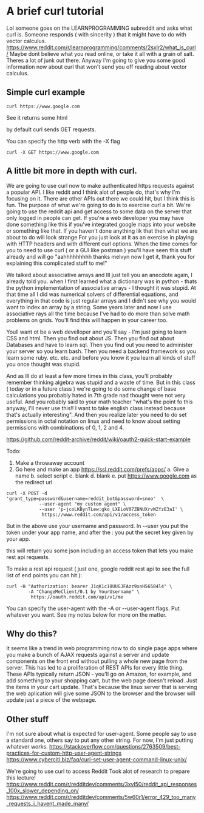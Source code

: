 # A brief curl tutorial

Lol someone goes on the LEARNPROGRAMMING subreddit and asks what curl is. Someone responds ( with sincerity ) that it might have to do
with vector calculus.
https://www.reddit.com/r/learnprogramming/comments/2sxlr2/what_is_curl/
Maybe dont believe what you read online, or take it all with a grain of salt. Theres a lot of junk out there.
Anyway I'm going to give you some good information now about curl that won't send you off reading about vector calculus.


## Simple curl example

```
curl https://www.google.com
```

See it returns some html

by default curl sends GET requests.

You can specify the http verb with the -X flag

```
curl -X GET https://www.google.com
```

## A little bit more in depth with curl.

We are going to use curl now to make authenticated https requests against a popular API. I like reddit and I think 
alot of people do, that's why I'm focusing on it. There are other APIs out there we could hit, but I think this is fun.
The purpose of what we're going to do is to exercise curl a bit. We're going to use the reddit api and get access to some data
on the server that only logged in people can get. If you're a web developer you may have done something like this if you've
integrated google maps into your website or something like that. If you haven't done anything lik that then what we are about to do will look strange
For you just look at it as an exercise in playing with HTTP headers and with different curl options. When the time comes
for you to need to use curl ( or a GUI like postman ) you'll have seen this stuff already and will go "aahhhhhhhhh thanks melvyn now I get it, 
thank you for explaining this complicated stuff to me!"

We talked about associative arrays and Ill just tell you an anecdote again, I already told you. when I first learned what  a dictionary was in python - thats
the python implementation of associative arrays - I thought it was stupid. At that time all I did was numerical solvers of differential equations, and everything
in that code is just regular arrays and I didn't see why you would want to index an array by a string. Some years later and now I use associative rays all the time
because I've had to do more than solve math problems on grids. You'll find this will happen in your career too. 

Youll want ot be a web develloper and you'll say - I'm just going to learn CSS and html. Then you find out about JS. Then you find out about Databases and have to learn sql. 
Then you find out you need to administer your server so you learn bash. Then you need a backend framework so you learn some ruby. etc. etc. and before you know it you learn all
kinds of stuff you once thought was stupid.

And as Ill do at least a few more times in this class, you'll probably remember thinking algebra was stupid and a waste of time. But in this class ( today or in a future class )
we're going to do some change of base calculations you probably hated in 7th grade nad thought were not very useful. And you robably said to your math teacher 
"what's the point fo this anyway, I'll never use this!! I want to take english class instead because that's actually interesting". And then you realize later you need to do set permissions in octal notation on linux and need to know about setting permissions with combinations of 0, 1, 2 and 4. </rant>

https://github.com/reddit-archive/reddit/wiki/oauth2-quick-start-example

Todo:
1. Make a throwaway account
2. Go here and make an app https://ssl.reddit.com/prefs/apps/
    a. Give a name
    b. select script
    c. blank
    d. blank
    e. put https://www.google.com as the redirect url

```
curl -X POST -d 'grant_type=password&username=reddit_bot&password=snoo'  \
            --user-agent "my custom agent" \
            --user 'p-jcoLKBynTLew:gko_LXELoV07ZBNUXrvWZfzE3aI' \
             https://www.reddit.com/api/v1/access_token
```

But in the above use your username and password. In --user you put the token under your app name, and after the : you put the secret key given by your app.

this will return you some json including an access token that lets you make rest api requests.

To make a rest api request ( just one, google reddit rest api to see the full list of end points you can hit ):

```
curl -H "Authorization: bearer J1qK1c18UUGJFAzz9xnH56584l4" \
        -A "ChangeMeClient/0.1 by YourUsername" \
         https://oauth.reddit.com/api/v1/me
```

You can specify the user-agent with the -A or --user-agent flags. Put whatever you want. See my notes below for more on the matter.

## Why do this?

It seems like a trend in web programming now to do single page apps where you make a bunch of AJAX requests against a server
and update components on the front end without pulling a whole new page from the server. This has led to a proliferation
of REST APIs for every little thing. These APIs typically return JSON - you'll go on Amazon, for example, and add something to your shopping
cart, but the web page doesn't reload. Just the items in your cart update. That's because the linux server that is serving the web aplication will give some JSON
to the browser and the browser will update just a piece of the webpage.

## Other stuff

I'm not sure about what is expected for user-agent. Some people say to use a standard one, others say to put any other string. 
For now, I'm just putting whatever works.
https://stackoverflow.com/questions/2763509/best-practices-for-custom-http-user-agent-strings
https://www.cyberciti.biz/faq/curl-set-user-agent-command-linux-unix/

We're going to use curl to access Reddit
Took alot of research to prepare this lecture!
https://www.reddit.com/r/redditdev/comments/3xvl50/reddit_api_responses_100x_slower_depending_on/
https://www.reddit.com/r/redditdev/comments/5w60r1/error_429_too_many_requests_i_havent_made_many/
